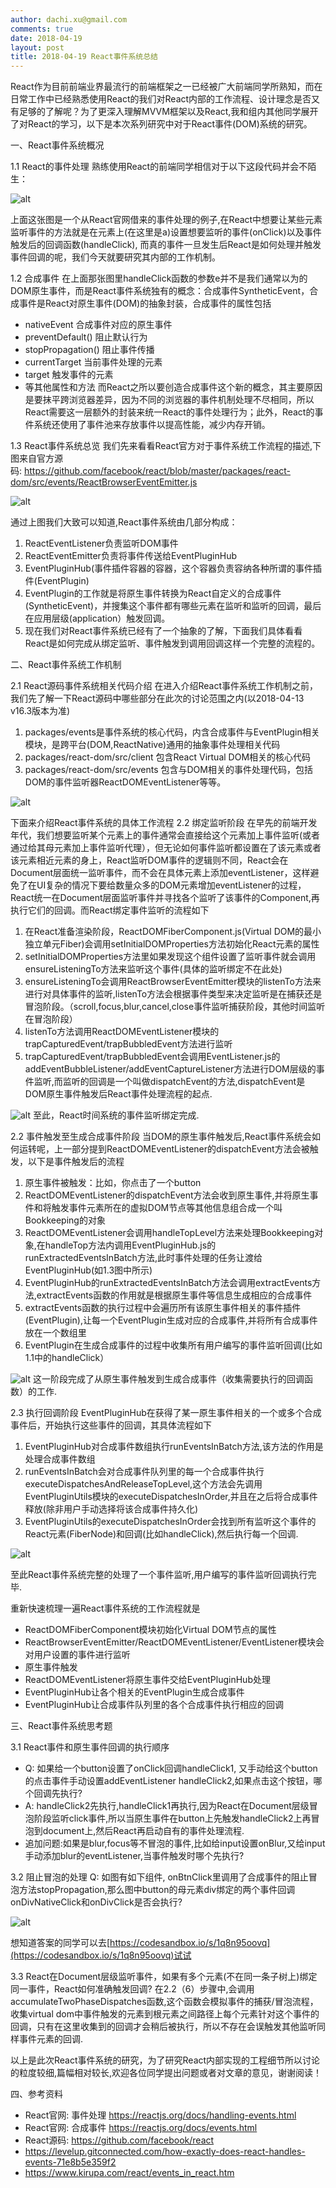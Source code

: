 ```yaml
---
author: dachi.xu@gmail.com
comments: true
date: 2018-04-19
layout: post
title: 2018-04-19 React事件系统总结
---
```


React作为目前前端业界最流行的前端框架之一已经被广大前端同学所熟知，而在日常工作中已经熟悉使用React的我们对React内部的工作流程、设计理念是否又有足够的了解呢？为了更深入理解MVVM框架以及React,我和组内其他同学展开了对React的学习，以下是本次系列研究中对于React事件(DOM)系统的研究。

一、React事件系统概况

1.1 React的事件处理
熟练使用React的前端同学相信对于以下这段代码并会不陌生：

![alt](https://github.com/DachiCoding/study-notes/blob/master/images/react-event-study/img01.png?raw=true)

上面这张图是一个从React官网借来的事件处理的例子,在React中想要让某些元素监听事件的方法就是在元素上(在这里是a)设置想要监听的事件(onClick)以及事件触发后的回调函数(handleClick), 而真的事件一旦发生后React是如何处理并触发事件回调的呢，我们今天就要研究其内部的工作机制。

1.2 合成事件
在上面那张图里handleClick函数的参数e并不是我们通常以为的DOM原生事件，而是React事件系统独有的概念：合成事件SyntheticEvent，合成事件是React对原生事件(DOM)的抽象封装，合成事件的属性包括
+ nativeEvent 合成事件对应的原生事件
+ preventDefault() 阻止默认行为
+ stopPropagation() 阻止事件传播
+ currentTarget 当前事件处理的元素
+ target 触发事件的元素
+ 等其他属性和方法
而React之所以要创造合成事件这个新的概念，其主要原因是要抹平跨浏览器差异，因为不同的浏览器的事件机制处理不尽相同，所以React需要这一层额外的封装来统一React的事件处理行为；此外，React的事件系统还使用了事件池来存放事件以提高性能，减少内存开销。

1.3 React事件系统总览
我们先来看看React官方对于事件系统工作流程的描述,下图来自官方源码: https://github.com/facebook/react/blob/master/packages/react-dom/src/events/ReactBrowserEventEmitter.js

![alt](https://github.com/DachiCoding/study-notes/blob/master/images/react-event-study/img02.png?raw=true)

通过上图我们大致可以知道,React事件系统由几部分构成：
1. ReactEventListener负责监听DOM事件
2. ReactEventEmitter负责将事件传送给EventPluginHub
3. EventPluginHub(事件插件容器的容器，这个容器负责容纳各种所谓的事件插件(EventPlugin)
4. EventPlugin的工作就是将原生事件转换为React自定义的合成事件(SyntheticEvent)，并搜集这个事件都有哪些元素在监听和监听的回调，最后在应用层级(application）触发回调。
5. 现在我们对React事件系统已经有了一个抽象的了解，下面我们具体看看React是如何完成从绑定监听、事件触发到调用回调这样一个完整的流程的。

二、React事件系统工作机制

2.1 React源码事件系统相关代码介绍
在进入介绍React事件系统工作机制之前，我们先了解一下React源码中哪些部分在此次的讨论范围之内(以2018-04-13 v16.3版本为准)
1. packages/events是事件系统的核心代码，内含合成事件与EventPlugin相关模块，是跨平台(DOM,ReactNative)通用的抽象事件处理相关代码
2. packages/react-dom/src/client 包含React Virtual DOM相关的核心代码
3. packages/react-dom/src/events 包含与DOM相关的事件处理代码，包括DOM的事件监听器ReactDOMEventListener等等。 

![alt](https://github.com/DachiCoding/study-notes/blob/master/images/react-event-study/img03.png?raw=true)

下面来介绍React事件系统的具体工作流程
2.2 绑定监听阶段
在早先的前端开发年代，我们想要监听某个元素上的事件通常会直接给这个元素加上事件监听(或者通过给其母元素加上事件监听代理），但无论如何事件监听都设置在了该元素或者该元素相近元素的身上，React监听DOM事件的逻辑则不同，React会在Document层面统一监听事件，而不会在具体元素上添加eventListener，这样避免了在UI复杂的情况下要给数量众多的DOM元素增加eventListener的过程，React统一在Document层面监听事件并寻找各个监听了该事件的Component,再执行它们的回调。而React绑定事件监听的流程如下
1. 在React准备渲染阶段，ReactDOMFiberComponent.js(Virtual DOM的最小独立单元Fiber)会调用setInitialDOMProperties方法初始化React元素的属性
2. setInitialDOMProperties方法里如果发现这个组件设置了监听事件就会调用ensureListeningTo方法来监听这个事件(具体的监听绑定不在此处)
3. ensureListeningTo会调用ReactBrowserEventEmitter模块的listenTo方法来进行对具体事件的监听,listenTo方法会根据事件类型来决定监听是在捕获还是冒泡阶段。（scroll,focus,blur,cancel,close事件监听捕获阶段，其他时间监听在冒泡阶段）
4. listenTo方法调用ReactDOMEventListener模块的trapCapturedEvent/trapBubbledEvent方法进行监听
5. trapCapturedEvent/trapBubbledEvent会调用EventListener.js的addEventBubbleListener/addEventCaptureListener方法进行DOM层级的事件监听,而监听的回调是一个叫做dispatchEvent的方法,dispatchEvent是DOM原生事件触发后React事件处理流程的起点.

![alt](https://github.com/DachiCoding/study-notes/blob/master/images/react-event-study/img04.png?raw=true)
至此，React时间系统的事件监听绑定完成.

2.2 事件触发至生成合成事件阶段
当DOM的原生事件触发后,React事件系统会如何运转呢，上一部分提到ReactDOMEventListener的dispatchEvent方法会被触发，以下是事件触发后的流程
1. 原生事件被触发：比如，你点击了一个button
2. ReactDOMEventListener的dispatchEvent方法会收到原生事件,并将原生事件和将触发事件元素所在的虚拟DOM节点等其他信息组合成一个叫Bookkeeping的对象
3. ReactDOMEventListener会调用handleTopLevel方法来处理Bookkeeping对象,在handleTop方法内调用EventPluginHub.js的runExtractedEventsInBatch方法,此时事件处理的任务让渡给EventPluginHub(如1.3图中所示)
4. EventPluginHub的runExtractedEventsInBatch方法会调用extractEvents方法,extractEvents函数的作用就是根据原生事件等信息生成相应的合成事件
5. extractEvents函数的执行过程中会遍历所有该原生事件相关的事件插件(EventPlugin),让每一个EventPlugin生成对应的合成事件,并将所有合成事件放在一个数组里
6. EventPlugin在生成合成事件的过程中收集所有用户编写的事件监听回调(比如1.1中的handleClick）

![alt](https://github.com/DachiCoding/study-notes/blob/master/images/react-event-study/img05.png?raw=true)
这一阶段完成了从原生事件触发到生成合成事件（收集需要执行的回调函数）的工作.

2.3 执行回调阶段
EventPluginHub在获得了某一原生事件相关的一个或多个合成事件后，开始执行这些事件的回调，其具体流程如下
1. EventPluginHub对合成事件数组执行runEventsInBatch方法,该方法的作用是处理合成事件数组
2. runEventsInBatch会对合成事件队列里的每一个合成事件执行executeDispatchesAndReleaseTopLevel,这个方法会先调用EventPluginUtils模块的executeDispatchesInOrder,并且在之后将合成事件释放(除非用户手动选择将该合成事件持久化)
3. EventPluginUtils的executeDispatchesInOrder会找到所有监听这个事件的React元素(FiberNode)和回调(比如handleClick),然后执行每一个回调.

![alt](https://github.com/DachiCoding/study-notes/blob/master/images/react-event-study/img06.png?raw=true)

至此React事件系统完整的处理了一个事件监听,用户编写的事件监听回调执行完毕.

重新快速梳理一遍React事件系统的工作流程就是
+ ReactDOMFiberComponent模块初始化Virtual DOM节点的属性
+ ReactBrowserEventEmitter/ReactDOMEventListener/EventListener模块会对用户设置的事件进行监听
+ 原生事件触发
+ ReactDOMEventListener将原生事件交给EventPluginHub处理
+ EventPluginHub让各个相关的EventPlugin生成合成事件
+ EventPluginHub让合成事件队列里的各个合成事件执行相应的回调

三、React事件系统思考题

3.1 React事件和原生事件回调的执行顺序
+ Q: 如果给一个button设置了onClick回调handleClick1, 又手动给这个button的点击事件手动设置addEventListener handleClick2,如果点击这个按钮，哪个回调先执行?
+ A: handleClick2先执行,handleClick1再执行,因为React在Document层级冒泡阶段监听click事件,所以当原生事件在button上先触发handleClick2上再冒泡到document上,然后React再启动自有的事件处理流程.
+ 追加问题:如果是blur,focus等不冒泡的事件,比如给input设置onBlur,又给input手动添加blur的eventListener,当事件触发时哪个先执行?

3.2 阻止冒泡的处理
Q: 如图有如下组件, onBtnClick里调用了合成事件的阻止冒泡方法stopPropagation,那么图中button的母元素div绑定的两个事件回调onDivNativeClick和onDivClick是否会执行?

![alt](https://github.com/DachiCoding/study-notes/blob/master/images/react-event-study/img07.png?raw=true)

想知道答案的同学可以去[https://codesandbox.io/s/1q8n95oovq](https://codesandbox.io/s/1q8n95oovq)试试

3.3 React在Document层级监听事件，如果有多个元素(不在同一条子树上)绑定同一事件，React如何准确触发回调?
在2.2（6）步骤中,会调用accumulateTwoPhaseDispatches函数,这个函数会模拟事件的捕获/冒泡流程，收集virtual dom中事件触发的元素到根元素之间路径上每个元素针对这个事件的回调，只有在这里收集到的回调才会稍后被执行，所以不存在会误触发其他监听同样事件元素的回调.

以上是此次React事件系统的研究，为了研究React内部实现的工程细节所以讨论的粒度较细,篇幅相对较长,欢迎各位同学提出问题或者对文章的意见，谢谢阅读！

四、参考资料
+ React官网: 事件处理 https://reactjs.org/docs/handling-events.html
+ React官网: 合成事件 https://reactjs.org/docs/events.html
+ React源码: https://github.com/facebook/react
+ https://levelup.gitconnected.com/how-exactly-does-react-handles-events-71e8b5e359f2
+ https://www.kirupa.com/react/events_in_react.htm
